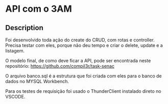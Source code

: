 # API com o 3AM

## Description

Foi desenvolvido toda ação do create do CRUD, com rotas e controller. Precisa testar com eles, porque não deu tempo e criar o delete, update e a listagem.

O modelo final, de como deve ficar a API, pode ser encontrada neste repositório: https://github.com/compil3r/task-senac

O arquivo banco.sql é a estrutura que foi criada com eles para o banco de dados no MYSQL Workbench.

Para os testes de requisição foi usado o ThunderClient instalado direto no VSCODE.

